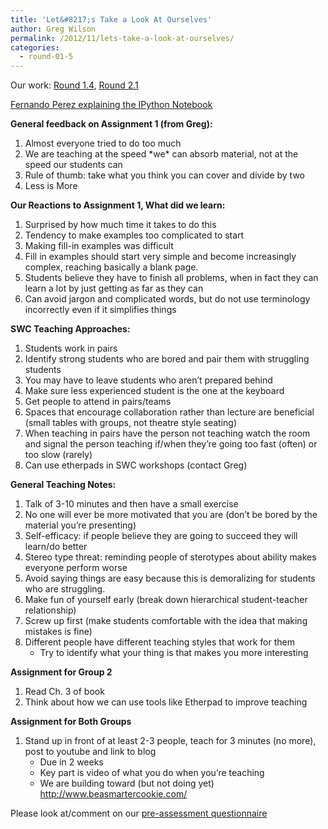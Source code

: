 ```yaml
---
title: 'Let&#8217;s Take a Look At Ourselves'
author: Greg Wilson
permalink: /2012/11/lets-take-a-look-at-ourselves/
categories:
  - round-01-5
---
```

Our work: [Round 1.4][1], [Round 2.1][2]

[Fernando Perez explaining the IPython Notebook][3]

**General feedback on Assignment 1 (from Greg):**

1.  Almost everyone tried to do too much
2.  We are teaching at the speed \*we\* can absorb material, not at the speed our students can
3.  Rule of thumb: take what you think you can cover and divide by two
4.  Less is More

**Our Reactions to Assignment 1, What did we learn:**

1.  Surprised by how much time it takes to do this
2.  Tendency to make examples too complicated to start
3.  Making fill-in examples was difficult
4.  Fill in examples should start very simple and become increasingly complex, reaching basically a blank page.
5.  Students believe they have to finish all problems, when in fact they can learn a lot by just getting as far as they can
6.  Can avoid jargon and complicated words, but do not use terminology incorrectly even if it simplifies things

**SWC Teaching Approaches:**

1.  Students work in pairs
2.  Identify strong students who are bored and pair them with struggling students
3.  You may have to leave students who aren&#8217;t prepared behind
4.  Make sure less experienced student is the one at the keyboard
5.  Get people to attend in pairs/teams
6.  Spaces that encourage collaboration rather than lecture are beneficial (small tables with groups, not theatre style seating)
7.  When teaching in pairs have the person not teaching watch the room and signal the person teaching if/when they&#8217;re going too fast (often) or too slow (rarely)
8.  Can use etherpads in SWC workshops (contact Greg)

**General Teaching Notes:**

1.  Talk of 3-10 minutes and then have a small exercise
2.  No one will ever be more motivated that you are (don&#8217;t be bored by the material you&#8217;re presenting)
3.  Self-efficacy: if people believe they are going to succeed they will learn/do better
4.  Stereo type threat: reminding people of sterotypes about ability makes everyone perform worse
5.  Avoid saying things are easy because this is demoralizing for students who are struggling.
6.  Make fun of yourself early (break down hierarchical student-teacher relationship)
7.  Screw up first (make students comfortable with the idea that making mistakes is fine)
8.  Different people have different teaching styles that work for them 
    *   Try to identify what your thing is that makes you more interesting

**Assignment for Group 2**

1.  Read Ch. 3 of book
2.  Think about how we can use tools like Etherpad to improve teaching

**Assignment for Both Groups**

1.  Stand up in front of at least 2-3 people, teach for 3 minutes (no more), post to youtube and link to blog 
    *   Due in 2 weeks
    *   Key part is video of what you do when you&#8217;re teaching
    *   We are building toward (but not doing yet) <http://www.beasmartercookie.com/>

Please look at/comment on our [pre-assessment questionnaire][4]

 [1]: http://teaching.software-carpentry.org/category/round-1-4/
 [2]: http://teaching.software-carpentry.org/category/round-2-1/
 [3]: http://software-carpentry.org/2012/11/a-mostly-successful-decade/
 [4]: http://software-carpentry.org/2012/11/pre-assessment/
